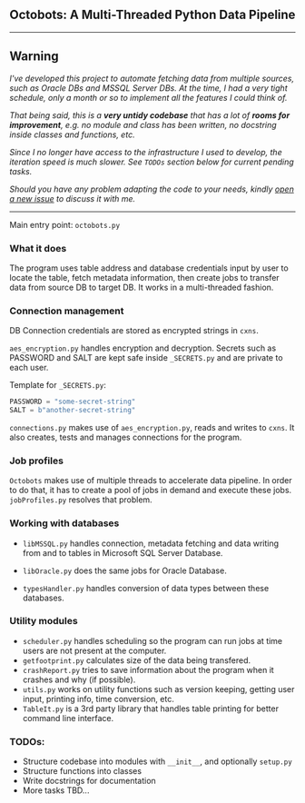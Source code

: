 ## Octobots: A Multi-Threaded Python Data Pipeline

---
## Warning
<i>

I've developed this project to automate fetching data from multiple sources, such as Oracle DBs and MSSQL Server DBs. At the time, I had a very tight schedule, only a month or so to implement all the features I could think of.

That being said, this is a **very untidy codebase** that has a lot of **rooms for improvement**, e.g. no module and class has been written, no docstring inside classes and functions, etc.

Since I no longer have access to the infrastructure I used to develop, the iteration speed is much slower. See `TODOs` section below for current pending tasks.

Should you have any problem adapting the code to your needs, kindly [open a new issue](https://github.com/huydhoang/octobots/issues) to discuss it with me.

</i>

---

Main entry point: `octobots.py`

### What it does

The program uses table address and database credentials input by user to locate the table, fetch metadata information, then create jobs to transfer data from source DB to target DB. It works in a multi-threaded fashion.

### Connection management

DB Connection credentials are stored as encrypted strings in `cxns`.

`aes_encryption.py` handles encryption and decryption.
Secrets such as PASSWORD and SALT are kept safe inside `_SECRETS.py` and are private to each user.

Template for `_SECRETS.py`:

```Python
PASSWORD = "some-secret-string"
SALT = b"another-secret-string"
```

`connections.py` makes use of `aes_encryption.py`, reads and writes to `cxns`. It also creates, tests and manages connections for the program.

### Job profiles

`Octobots` makes use of multiple threads to accelerate data pipeline. In order to do that, it has to create a pool of jobs in demand and execute these jobs. `jobProfiles.py` resolves that problem.

### Working with databases

- `libMSSQL.py` handles connection, metadata fetching and data writing from and to tables in Microsoft SQL Server Database.
- `libOracle.py` does the same jobs for Oracle Database.

- `typesHandler.py` handles conversion of data types between these databases.

### Utility modules

- `scheduler.py` handles scheduling so the program can run jobs at time users are not present at the computer.
- `getfootprint.py` calculates size of the data being transfered.
- `crashReport.py` tries to save information about the program when it crashes and why (if possible).
- `utils.py` works on utility functions such as version keeping, getting user input, printing info, time conversion, etc.
- `TableIt.py` is a 3rd party library that handles table printing for better command line interface.

### TODOs:

- Structure codebase into modules with `__init__`, and optionally `setup.py`
- Structure functions into classes
- Write docstrings for documentation
- More tasks TBD...
